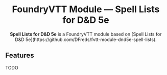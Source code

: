 <h1 align="center">FoundryVTT Module &mdash; Spell Lists for D&D 5e</h1>

<p align="center">
    <b>Spell Lists for D&D 5e</b> is a FoundryVTT module based on [Spell Lists for D&D 5e](https://github.com/DFreds/fvtt-module-dnd5e-spell-lists).
</p>

## Features

TODO
